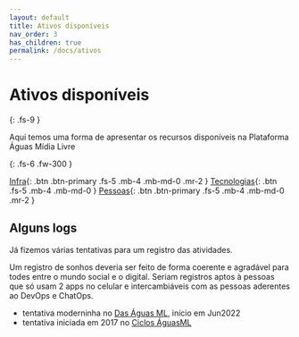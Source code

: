 ```yaml
---
layout: default
title: Ativos disponíveis
nav_order: 3
has_children: true
permalink: /docs/ativos
---
```


# Ativos disponíveis
{: .fs-9 }

Aqui temos uma forma de apresentar os recursos disponíveis na Plataforma Águas Mídia Livre 

{: .fs-6 .fw-300 }

[Infra](/docs/ativos/infra){: .btn .btn-primary .fs-5 .mb-4 .mb-md-0 .mr-2 } [Tecnologias](/docs/ativos/cibernetica){: .btn .fs-5 .mb-4 .mb-md-0 } [Pessoas](/docs/ativos/humanes){: .btn .btn-primary .fs-5 .mb-4 .mb-md-0 .mr-2 }

## Alguns logs
Já fizemos várias tentativas para um registro das atividades. 

Um registro de sonhos deveria ser feito de forma coerente e agradável para todes entre o mundo social e o digital. Seriam registros aptos à pessoas que só usam 2 apps no celular e intercambiáveis com as pessoas aderentes ao DevOps e ChatOps.

- tentativa moderninha no <a href="https://das.aguas.ml" target="_blank">Das Águas ML</a>, início em Jun2022
- tentativa iniciada em 2017 no <a href="https://ciclos.aguas.ml" target="_blank">Ciclos ÁguasML</a>








